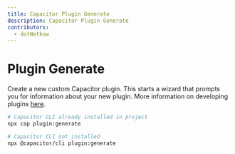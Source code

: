 ```yaml
---
title: Capacitor Plugin Generate 
description: Capacitor Plugin Generate
contributors:
  - dotNetkow
---
```


# Plugin Generate

Create a new custom Capacitor plugin. This starts a wizard that prompts you for information about your new plugin. More information on developing plugins [here](/docs/plugins).

```bash
# Capacitor CLI already installed in project
npx cap plugin:generate

# Capacitor CLI not installed
npx @capacitor/cli plugin:generate
```